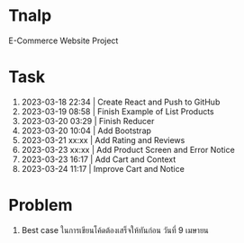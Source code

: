 # Tnalp
E-Commerce Website Project

# Task
1. 2023-03-18 22:34 | Create React and Push to GitHub
2. 2023-03-19 08:58 | Finish Example of List Products
3. 2023-03-20 03:29 | Finish Reducer
4. 2023-03-20 10:04 | Add Bootstrap
5. 2023-03-21 xx:xx | Add Rating and Reviews
6. 2023-03-23 xx:xx | Add Product Screen and Error Notice
7. 2023-03-23 16:17 | Add Cart and Context
8. 2023-03-24 11:17 | Improve Cart and Notice

# Problem
1. Best case ในการเขียนโค้ดต้องเสร็จให้ทันก่อน วันที่ 9 เมษายน